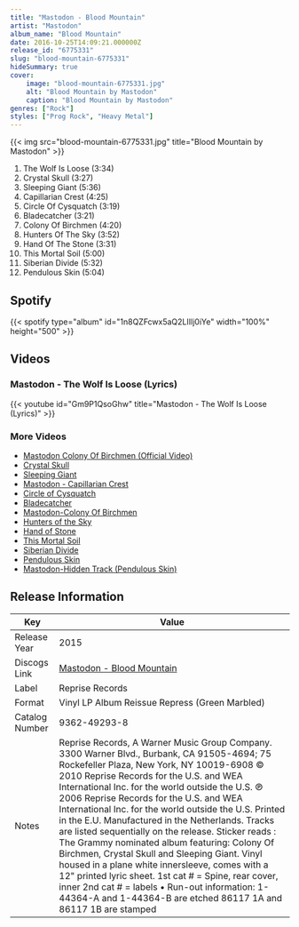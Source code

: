 ```yaml
---
title: "Mastodon - Blood Mountain"
artist: "Mastodon"
album_name: "Blood Mountain"
date: 2016-10-25T14:09:21.000000Z
release_id: "6775331"
slug: "blood-mountain-6775331"
hideSummary: true
cover:
    image: "blood-mountain-6775331.jpg"
    alt: "Blood Mountain by Mastodon"
    caption: "Blood Mountain by Mastodon"
genres: ["Rock"]
styles: ["Prog Rock", "Heavy Metal"]
---
```


{{< img src="blood-mountain-6775331.jpg" title="Blood Mountain by Mastodon" >}}

<!-- section break -->

1. The Wolf Is Loose (3:34)
2. Crystal Skull (3:27)
3. Sleeping Giant (5:36)
4. Capillarian Crest (4:25)
5. Circle Of Cysquatch (3:19)
6. Bladecatcher (3:21)
7. Colony Of Birchmen (4:20)
8. Hunters Of The Sky (3:52)
9. Hand Of The Stone (3:31)
10. This Mortal Soil (5:00)
11. Siberian Divide (5:32)
12. Pendulous Skin (5:04)

<!-- section break -->


## Spotify
{{< spotify type="album" id="1n8QZFcwx5aQ2LIIlj0iYe" width="100%" height="500" >}}



## Videos
### Mastodon - The Wolf Is Loose (Lyrics)
{{< youtube id="Gm9P1QsoGhw" title="Mastodon - The Wolf Is Loose (Lyrics)" >}}<br>

### More Videos

- [Mastodon Colony Of Birchmen (Official Video)](https://www.youtube.com/watch?v=VQo9bwQ2rQc)
- [Crystal Skull](https://www.youtube.com/watch?v=wHv3MqhT9Jk)
- [Sleeping Giant](https://www.youtube.com/watch?v=1Oo63VEPFMA)
- [Mastodon - Capillarian Crest](https://www.youtube.com/watch?v=9d75JaaUVuU)
- [Circle of Cysquatch](https://www.youtube.com/watch?v=cX9TYo130jg)
- [Bladecatcher](https://www.youtube.com/watch?v=6_v4V6JTF3M)
- [Mastodon-Colony Of Birchmen](https://www.youtube.com/watch?v=2vyc8Ns9Xfs)
- [Hunters of the Sky](https://www.youtube.com/watch?v=GUku12XRcEI)
- [Hand of Stone](https://www.youtube.com/watch?v=DPv11wS8kG4)
- [This Mortal Soil](https://www.youtube.com/watch?v=HKQcUz79bNo)
- [Siberian Divide](https://www.youtube.com/watch?v=iFk13cobMcQ)
- [Pendulous Skin](https://www.youtube.com/watch?v=F-S4Q0MwpBY)
- [Mastodon-Hidden Track (Pendulous Skin)](https://www.youtube.com/watch?v=E6_gkmlbkBs)


## Release Information
|  Key           | Value                                                |
| ---------------| ---------------------------------------------------- |
| Release Year   | 2015                                   |
| Discogs Link   | [Mastodon - Blood Mountain](https://www.discogs.com/release/6775331-Mastodon-Blood-Mountain) |
| Label          | Reprise Records |
| Format         | Vinyl LP Album Reissue Repress (Green Marbled) |
| Catalog Number | 9362-49293-8 |
| Notes | Reprise Records, A Warner Music Group Company. 3300 Warner Blvd., Burbank,  CA 91505-4694; 75 Rockefeller Plaza, New York, NY 10019-6908 © 2010 Reprise Records for the U.S. and WEA International Inc. for the world outside the U.S. ℗ 2006 Reprise Records for the U.S. and WEA International Inc. for the world outside the U.S.  Printed in the E.U. Manufactured in the Netherlands.  Tracks are listed sequentially on the release.  Sticker reads : The Grammy nominated album featuring: Colony Of Birchmen, Crystal Skull and Sleeping Giant.  Vinyl housed in a plane white innersleeve, comes with a 12" printed lyric sheet.  1st cat # = Spine, rear cover, inner 2nd cat # = labels  • Run-out information: 1-44364-A and 1-44364-B are etched 86117 1A and 86117 1B are stamped  |